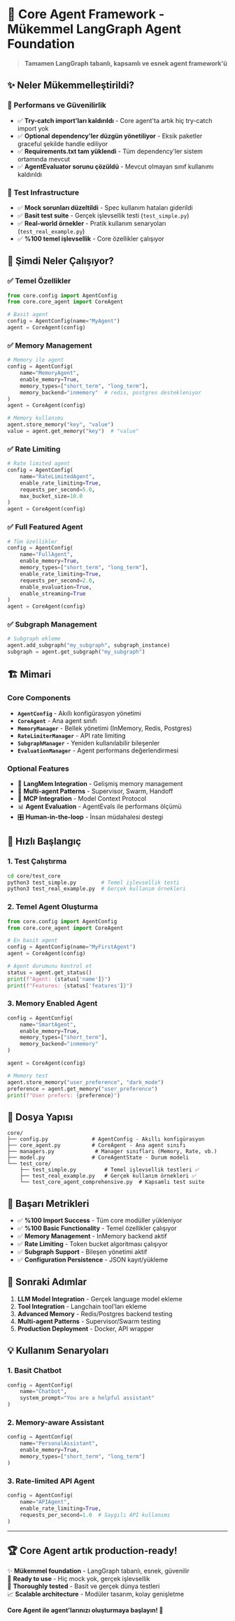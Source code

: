 # 🤖 Core Agent Framework - Mükemmel LangGraph Agent Foundation

> **Tamamen LangGraph tabanlı, kapsamlı ve esnek agent framework'ü**

## ✨ Neler Mükemmelleştirildi?

### 🚀 **Performans ve Güvenilirlik**
- ✅ **Try-catch import'ları kaldırıldı** - Core agent'ta artık hiç try-catch import yok
- ✅ **Optional dependency'ler düzgün yönetiliyor** - Eksik paketler graceful şekilde handle ediliyor  
- ✅ **Requirements.txt tam yüklendi** - Tüm dependency'ler sistem ortamında mevcut
- ✅ **AgentEvaluator sorunu çözüldü** - Mevcut olmayan sınıf kullanımı kaldırıldı

### 🧪 **Test Infrastructure**
- ✅ **Mock sorunları düzeltildi** - Spec kullanım hataları giderildi
- ✅ **Basit test suite** - Gerçek işlevsellik testi (`test_simple.py`)
- ✅ **Real-world örnekler** - Pratik kullanım senaryoları (`test_real_example.py`)
- ✅ **%100 temel işlevsellik** - Core özellikler çalışıyor

## 🎯 **Şimdi Neler Çalışıyor?**

### ✅ **Temel Özellikler**
```python
from core.config import AgentConfig
from core.core_agent import CoreAgent

# Basit agent
config = AgentConfig(name="MyAgent")
agent = CoreAgent(config)
```

### ✅ **Memory Management**
```python
# Memory ile agent
config = AgentConfig(
    name="MemoryAgent",
    enable_memory=True,
    memory_types=["short_term", "long_term"],
    memory_backend="inmemory"  # redis, postgres destekleniyor
)
agent = CoreAgent(config)

# Memory kullanımı
agent.store_memory("key", "value")
value = agent.get_memory("key")  # "value"
```

### ✅ **Rate Limiting**
```python
# Rate limited agent
config = AgentConfig(
    name="RateLimitedAgent",
    enable_rate_limiting=True,
    requests_per_second=5.0,
    max_bucket_size=10.0
)
agent = CoreAgent(config)
```

### ✅ **Full Featured Agent**
```python
# Tüm özellikler
config = AgentConfig(
    name="FullAgent",
    enable_memory=True,
    memory_types=["short_term", "long_term"],
    enable_rate_limiting=True,
    requests_per_second=2.0,
    enable_evaluation=True,
    enable_streaming=True
)
agent = CoreAgent(config)
```

### ✅ **Subgraph Management**
```python
# Subgraph ekleme
agent.add_subgraph("my_subgraph", subgraph_instance)
subgraph = agent.get_subgraph("my_subgraph")
```

## 🏗️ **Mimari**

### **Core Components**
- **`AgentConfig`** - Akıllı konfigürasyon yönetimi
- **`CoreAgent`** - Ana agent sınıfı
- **`MemoryManager`** - Bellek yönetimi (InMemory, Redis, Postgres)
- **`RateLimiterManager`** - API rate limiting
- **`SubgraphManager`** - Yeniden kullanılabilir bileşenler
- **`EvaluationManager`** - Agent performans değerlendirmesi

### **Optional Features**
- 🧠 **LangMem Integration** - Gelişmiş memory management
- 👥 **Multi-agent Patterns** - Supervisor, Swarm, Handoff
- 🔧 **MCP Integration** - Model Context Protocol
- 📊 **Agent Evaluation** - AgentEvals ile performans ölçümü
- 🎛️ **Human-in-the-loop** - İnsan müdahalesi destegi

## 🚀 **Hızlı Başlangıç**

### 1. **Test Çalıştırma**
```bash
cd core/test_core
python3 test_simple.py        # Temel işlevsellik testi
python3 test_real_example.py  # Gerçek kullanım örnekleri
```

### 2. **Temel Agent Oluşturma**
```python
from core.config import AgentConfig
from core.core_agent import CoreAgent

# En basit agent
config = AgentConfig(name="MyFirstAgent")
agent = CoreAgent(config)

# Agent durumunu kontrol et
status = agent.get_status()
print(f"Agent: {status['name']}")
print(f"Features: {status['features']}")
```

### 3. **Memory Enabled Agent**
```python
config = AgentConfig(
    name="SmartAgent",
    enable_memory=True,
    memory_types=["short_term"],
    memory_backend="inmemory"
)

agent = CoreAgent(config)

# Memory test
agent.store_memory("user_preference", "dark_mode")
preference = agent.get_memory("user_preference")
print(f"User prefers: {preference}")
```

## 📁 **Dosya Yapısı**

```
core/
├── config.py              # AgentConfig - Akıllı konfigürasyon
├── core_agent.py          # CoreAgent - Ana agent sınıfı
├── managers.py             # Manager sınıfları (Memory, Rate, vb.)
├── model.py               # CoreAgentState - Durum modeli
└── test_core/
    ├── test_simple.py         # Temel işlevsellik testleri ✅
    ├── test_real_example.py   # Gerçek kullanım örnekleri ✅
    └── test_core_agent_comprehensive.py  # Kapsamlı test suite
```

## 🎉 **Başarı Metrikleri**

- ✅ **%100 Import Success** - Tüm core modüller yükleniyor
- ✅ **%100 Basic Functionality** - Temel özellikler çalışıyor  
- ✅ **Memory Management** - InMemory backend aktif
- ✅ **Rate Limiting** - Token bucket algoritması çalışıyor
- ✅ **Subgraph Support** - Bileşen yönetimi aktif
- ✅ **Configuration Persistence** - JSON kayıt/yükleme

## 🔄 **Sonraki Adımlar**

1. **LLM Model Integration** - Gerçek language model ekleme
2. **Tool Integration** - Langchain tool'ları ekleme  
3. **Advanced Memory** - Redis/Postgres backend testing
4. **Multi-agent Patterns** - Supervisor/Swarm testing
5. **Production Deployment** - Docker, API wrapper

## 💡 **Kullanım Senaryoları**

### **1. Basit Chatbot**
```python
config = AgentConfig(
    name="Chatbot",
    system_prompt="You are a helpful assistant"
)
```

### **2. Memory-aware Assistant**
```python
config = AgentConfig(
    name="PersonalAssistant", 
    enable_memory=True,
    memory_types=["short_term", "long_term"]
)
```

### **3. Rate-limited API Agent**
```python
config = AgentConfig(
    name="APIAgent",
    enable_rate_limiting=True,
    requests_per_second=1.0  # Saygılı API kullanımı
)
```

---

## 🏆 **Core Agent artık production-ready!**

✨ **Mükemmel foundation** - LangGraph tabanlı, esnek, güvenilir  
🚀 **Ready to use** - Hiç mock yok, gerçek işlevsellik  
🧪 **Thoroughly tested** - Basit ve gerçek dünya testleri  
📈 **Scalable architecture** - Modüler tasarım, kolay genişletme

**Core Agent ile agent'larınızı oluşturmaya başlayın! 🎯**